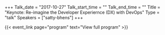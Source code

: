 +++
Talk_date = "2017-10-27"
Talk_start_time = ""
Talk_end_time = ""
Title = "Keynote: Re-imagine the Developer Experiernce (DX) with DevOps"
Type = "talk"
Speakers = ["satty-bhens"]
+++


{{< event_link page="program" text="View full program" >}}
